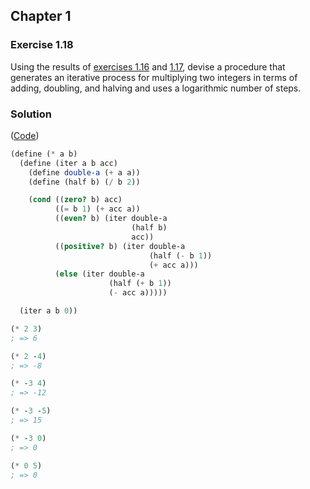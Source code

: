 ## Chapter 1

### Exercise 1.18

Using the results of [exercises 1.16](./Exercise%201.16.md) and [1.17](./Exercise%201.17.md), devise a procedure that generates an iterative process for multiplying two integers in terms of adding, doubling, and halving and uses a logarithmic number of steps.

### Solution

([Code](../../src/Chapter%201/Exercise%201.18.scm))

```scheme
(define (* a b)
  (define (iter a b acc)
    (define double-a (+ a a))
    (define (half b) (/ b 2))

    (cond ((zero? b) acc)
          ((= b 1) (+ acc a))
          ((even? b) (iter double-a
                           (half b)
                           acc))
          ((positive? b) (iter double-a
                               (half (- b 1))
                               (+ acc a)))
          (else (iter double-a
                      (half (+ b 1))
                      (- acc a)))))

  (iter a b 0))

(* 2 3)
; => 6

(* 2 -4)
; => -8

(* -3 4)
; => -12

(* -3 -5)
; => 15

(* -3 0)
; => 0

(* 0 5)
; => 0
```

